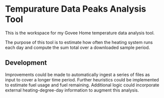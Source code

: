 # Tempurature Data Peaks Analysis Tool
This is the workspace for my Govee Home temperature data analysis tool.

The purpose of this tool is to estimate how often the heating system runs each day and compute the sum total over a downloaded sample period.

## Development
Improvements could be made to automatically ingest a series of files as input to cover a longer time period.
Further heuristics could be implemented to estimate fuel usage and fuel remaining.
Additional logic could incorporate external heating-degree-day information to augment this analysis.
